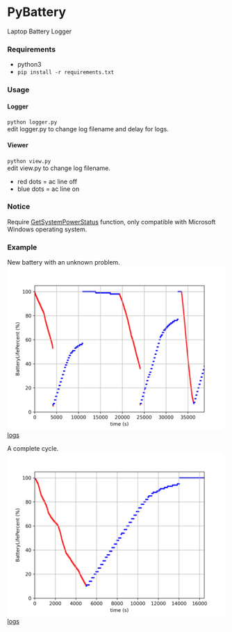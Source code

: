 # PyBattery
Laptop Battery Logger

### Requirements
* python3
* `pip install -r requirements.txt`

### Usage
#### Logger
`python logger.py`  
edit logger.py to change log filename and delay for logs.
#### Viewer
`python view.py`  
edit view.py to change log filename.  
* red dots = ac line off
* blue dots = ac line on

### Notice
Require [GetSystemPowerStatus](https://docs.microsoft.com/en-us/windows/win32/api/winbase/nf-winbase-getsystempowerstatus) function, only compatible with Microsoft Windows operating system.

### Example
New battery with an unknown problem.
![example view 01](PyBatteryView01.png)
[logs](PyBatteryLog01.csv)

A complete cycle.
![example view 02](PyBatteryView02.png)
[logs](PyBatteryLog02.csv)
